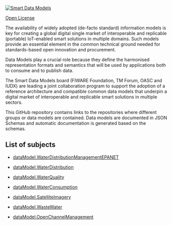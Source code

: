 [![Smart Data Models](https://smartdatamodels.org/wp-content/uploads/2022/01/SmartDataModels_logo.png "Logo")](https://smartdatamodels.org)
[Open License](https://github.com/smart-data-models//SmartWater/blob/master//LICENSE.md)

The availability of widely adopted (de-facto standard) information models is key for creating a global digital single market of interoperable and replicable (portable) IoT-enabled smart solutions in multiple domains. Such models provide an essential element in the common technical ground needed for standards-based open innovation and procurement.

Data Models play a crucial role because they define the harmonised representation formats and semantics that will be used by applications both to consume and to publish data.

The Smart Data Models board (FIWARE Foundation, TM Forum, OASC and IUDX) are leading a joint collaboration program to support the adoption of a reference architecture and compatible common data models that underpin a digital market of interoperable and replicable smart solutions in multiple sectors.

This GitHub repository contains links to the repositories where different groups or data models are contained. Data models are documented in JSON Schemas and automatic documentation is generated based on the schemas. 

## List of subjects

* [dataModel.WaterDistributionManagementEPANET](https://github.com/smart-data-models/dataModel.WaterDistributionManagementEPANET)
* [dataModel.WaterDistribution](https://github.com/smart-data-models/dataModel.WaterDistribution)
* [dataModel.WaterQuality](https://github.com/smart-data-models/dataModel.WaterQuality)
* [dataModel.WaterConsumption](https://github.com/smart-data-models/dataModel.WaterConsumption)
* [dataModel.SatelliteImagery](https://github.com/smart-data-models/dataModel.SatelliteImagery)
* [dataModel.WasteWater](https://github.com/smart-data-models/dataModel.WasteWater)
* [dataModel.OpenChannelManagement](https://github.com/smart-data-models/dataModel.OpenChannelManagement)
